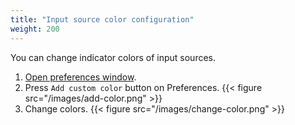 ```yaml
---
title: "Input source color configuration"
weight: 200
---
```


You can change indicator colors of input sources.

1.  [Open preferences window](../open-preferences-window/).
2.  Press `Add custom color` button on Preferences.
    {{< figure src="/images/add-color.png" >}}
3.  Change colors.
    {{< figure src="/images/change-color.png" >}}
